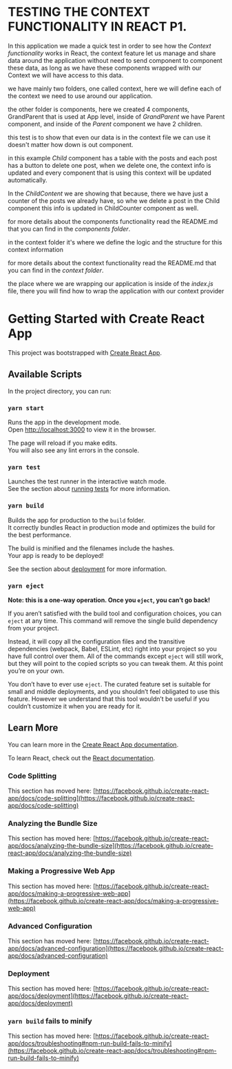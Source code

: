 # TESTING THE CONTEXT FUNCTIONALITY IN REACT P1.

In this application we made a quick test in order to see how the _Context functionality_ works in React, the context feature let us manage and share data around the application without need to send component to component these data, as long as we have these components wrapped with our Context we will have access to this data.

we have mainly two folders, one called context, here we will define each of the context we need to use around our application.

the other folder is components, here we created 4 components, GrandParent that is used at App level, inside of _GrandParent_ we have Parent component, and inside of the _Parent_ component we have 2 children.

this test is to show that even our data is in the context file we can use it doesn't matter how down is out component.

in this example _Child_ component has a table with the posts and each post has a button to delete one post, when we delete one, the context info is updated and every component that is using this context will be updated automatically.

In the _ChildContent_ we are showing that because, there we have just a counter of the posts we already have, so whe we delete a post in the Child component this info is updated in ChildCounter component as well.

for more details about the components functionality read the README.md that you can find in the _components folder_.

in the context folder it's where we define the logic and the structure for this context information

for more details about the context functionality read the README.md that you can find in the _context folder_.

the place where we are wrapping our application is inside of the _index.js_ file, there you will find how to wrap the application with our context provider

# Getting Started with Create React App

This project was bootstrapped with [Create React App](https://github.com/facebook/create-react-app).

## Available Scripts

In the project directory, you can run:

### `yarn start`

Runs the app in the development mode.\
Open [http://localhost:3000](http://localhost:3000) to view it in the browser.

The page will reload if you make edits.\
You will also see any lint errors in the console.

### `yarn test`

Launches the test runner in the interactive watch mode.\
See the section about [running tests](https://facebook.github.io/create-react-app/docs/running-tests) for more information.

### `yarn build`

Builds the app for production to the `build` folder.\
It correctly bundles React in production mode and optimizes the build for the best performance.

The build is minified and the filenames include the hashes.\
Your app is ready to be deployed!

See the section about [deployment](https://facebook.github.io/create-react-app/docs/deployment) for more information.

### `yarn eject`

**Note: this is a one-way operation. Once you `eject`, you can’t go back!**

If you aren’t satisfied with the build tool and configuration choices, you can `eject` at any time. This command will remove the single build dependency from your project.

Instead, it will copy all the configuration files and the transitive dependencies (webpack, Babel, ESLint, etc) right into your project so you have full control over them. All of the commands except `eject` will still work, but they will point to the copied scripts so you can tweak them. At this point you’re on your own.

You don’t have to ever use `eject`. The curated feature set is suitable for small and middle deployments, and you shouldn’t feel obligated to use this feature. However we understand that this tool wouldn’t be useful if you couldn’t customize it when you are ready for it.

## Learn More

You can learn more in the [Create React App documentation](https://facebook.github.io/create-react-app/docs/getting-started).

To learn React, check out the [React documentation](https://reactjs.org/).

### Code Splitting

This section has moved here: [https://facebook.github.io/create-react-app/docs/code-splitting](https://facebook.github.io/create-react-app/docs/code-splitting)

### Analyzing the Bundle Size

This section has moved here: [https://facebook.github.io/create-react-app/docs/analyzing-the-bundle-size](https://facebook.github.io/create-react-app/docs/analyzing-the-bundle-size)

### Making a Progressive Web App

This section has moved here: [https://facebook.github.io/create-react-app/docs/making-a-progressive-web-app](https://facebook.github.io/create-react-app/docs/making-a-progressive-web-app)

### Advanced Configuration

This section has moved here: [https://facebook.github.io/create-react-app/docs/advanced-configuration](https://facebook.github.io/create-react-app/docs/advanced-configuration)

### Deployment

This section has moved here: [https://facebook.github.io/create-react-app/docs/deployment](https://facebook.github.io/create-react-app/docs/deployment)

### `yarn build` fails to minify

This section has moved here: [https://facebook.github.io/create-react-app/docs/troubleshooting#npm-run-build-fails-to-minify](https://facebook.github.io/create-react-app/docs/troubleshooting#npm-run-build-fails-to-minify)
